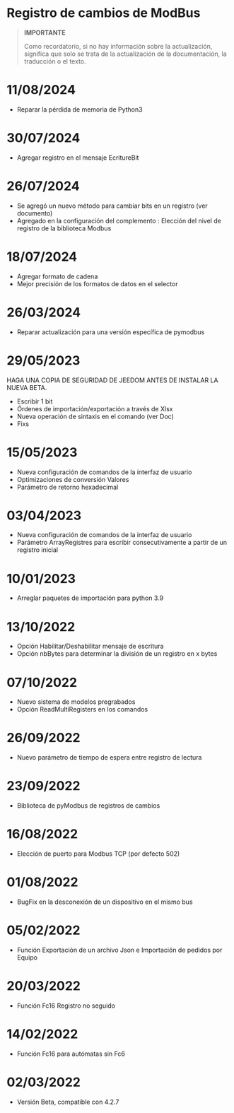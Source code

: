 # Registro de cambios de ModBus

>**IMPORTANTE**
>
>Como recordatorio, si no hay información sobre la actualización, significa que solo se trata de la actualización de la documentación, la traducción o el texto.


# 11/08/2024

- Reparar la pérdida de memoria de Python3

# 30/07/2024

- Agregar registro en el mensaje EcritureBit

# 26/07/2024

- Se agregó un nuevo método para cambiar bits en un registro (ver documento)
- Agregado en la configuración del complemento : Elección del nivel de registro de la biblioteca Modbus


# 18/07/2024

- Agregar formato de cadena
- Mejor precisión de los formatos de datos en el selector


# 26/03/2024

- Reparar actualización para una versión específica de pymodbus

# 29/05/2023

HAGA UNA COPIA DE SEGURIDAD DE JEEDOM ANTES DE INSTALAR LA NUEVA BETA.
- Escribir 1 bit
- Órdenes de importación/exportación a través de Xlsx
- Nueva operación de sintaxis en el comando (ver Doc)
- Fixs

# 15/05/2023

- Nueva configuración de comandos de la interfaz de usuario
- Optimizaciones de conversión Valores
- Parámetro de retorno hexadecimal

# 03/04/2023

- Nueva configuración de comandos de la interfaz de usuario
- Parámetro ArrayRegistres para escribir consecutivamente a partir de un registro inicial

# 10/01/2023
- Arreglar paquetes de importación para python 3.9

# 13/10/2022
- Opción Habilitar/Deshabilitar mensaje de escritura
- Opción nbBytes para determinar la división de un registro en x bytes

# 07/10/2022
- Nuevo sistema de modelos pregrabados
- Opción ReadMultiRegisters en los comandos

# 26/09/2022
- Nuevo parámetro de tiempo de espera entre registro de lectura

# 23/09/2022
- Biblioteca de pyModbus de registros de cambios

# 16/08/2022
- Elección de puerto para Modbus TCP (por defecto 502)

# 01/08/2022
- BugFix en la desconexión de un dispositivo en el mismo bus

# 05/02/2022
- Función Exportación de un archivo Json e Importación de pedidos por Equipo

# 20/03/2022
- Función Fc16 Registro no seguido

# 14/02/2022
- Función Fc16 para autómatas sin Fc6

# 02/03/2022
- Versión Beta, compatible con 4.2.7
